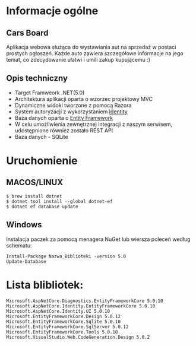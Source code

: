 # Informacje ogólne
## Cars Board
Aplikacja webowa służąca do wystawiania aut na sprzedaż w postaci prostych ogłoszeń. Każde auto zawiera szczegółowe informacje na jego temat, co zdecydowanie ułatwi i umili zakup kupującemu :)

## Opis techniczny
* Target Framweork .NET(5.0)
* Architektura aplikacji oparta o wzorzec projektowy MVC
* Dynamiczne widoki tworzone z pomocą Razora
* System autoryzacji z wykorzystaniem [Identity](https://docs.microsoft.com/en-us/aspnet/core/security/authentication/identity?view=aspnetcore-6.0&tabs=visual-studio)
* Baza danych oparta o [Entity Framework](https://docs.microsoft.com/en-us/ef/)
* W celu umożliwienia zewnętrznej integracji z naszym serwisem, udostępnione również zostało REST API
* Baza danych - SQLite

# Uruchomienie
## MACOS/LINUX
```
$ brew install dotnet
$ dotnet tool install --global dotnet-ef
$ dotnet ef database update
```
## Windows

Instalacja paczek za pomocą menagera NuGet lub wiersza poleceń według schematu:

```
Install-Package Nazwa_Biblioteki -version 5.0
Update-Database
```

# Lista blibliotek:
```
Microsoft.AspNetCore.Diagnostics.EntityFrameworkCore 5.0.10
Microsoft.AspNetCore.Identity.EntityFrameworkCore 5.0.10
Microsoft.AspNetCore.Identity.UI 5.0.10
Microsoft.EntityFrameworkCore.Design 5.0.12
Microsoft.EntityFrameworkCore.Sqlite 5.0.10
Microsoft.EntityFrameworkCore.SqlServer 5.0.12
Microsoft.EntityFrameworkCore.Tools 5.0.10
Microsoft.VisualStudio.Web.CodeGeneration.Design 5.0.2
```

